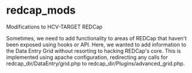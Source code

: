 # redcap_mods
Modifications to HCV-TARGET REDCap

Sometimes, we need to add functionality to areas of REDCap that haven't been exposed using hooks or API. Here, we wanted to add information to the Data Entry Grid without resorting to hacking REDCap's core. This is implemented using apache configuration, redirecting any calls for redcap_dir/DataEntry/grid.php to redcap_dir/Plugins/advanced_grid.php.
